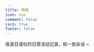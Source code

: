 ```yaml
---
title: 周报
icon: eye
comment: false
card: true
footer: false 
---
```


收录日语社的日常活动记录，和一些杂谈 ~
